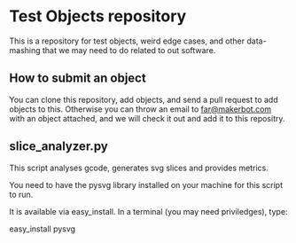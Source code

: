 # Test Objects repository

This is a repository for test objects, weird edge cases, and other data-mashing that we may need to do related to out software.

## How to submit an object
You can clone this repository, add objects, and send a pull request to add objects to this.  Otherwise you can throw an email to far@makerbot.com with an object attached, and we will check it out and add it to this repositry.

## slice_analyzer.py
This script analyses gcode, generates svg slices and provides metrics.

You need to have the pysvg library installed on your machine for this script to run.

It is available via easy_install. In a terminal (you may need priviledges), type: 

easy_install pysvg



